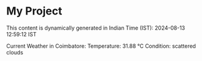 # My Project

This content is dynamically generated in Indian Time (IST): 2024-08-13 12:59:12 IST


Current Weather in Coimbatore:
Temperature: 31.88 °C
Condition: scattered clouds

